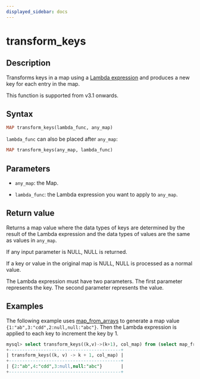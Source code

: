```yaml
---
displayed_sidebar: docs
---
```


# transform_keys

## Description

Transforms keys in a map using a [Lambda expression](../Lambda_expression.md) and produces a new key for each entry in the map.

This function is supported from v3.1 onwards.

## Syntax

```Haskell
MAP transform_keys(lambda_func, any_map)
```

`lambda_func` can also be placed after `any_map`:

```Haskell
MAP transform_keys(any_map, lambda_func)
```

## Parameters

- `any_map`: the Map.

- `lambda_func`: the Lambda expression you want to apply to `any_map`.

## Return value

Returns a map value where the data types of keys are determined by the result of the Lambda expression and the data types of values are the same as values in `any_map`.

If any input parameter is NULL, NULL is returned.

If a key or value in the original map is NULL, NULL is processed as a normal value.

The Lambda expression must have two parameters. The first parameter represents the key. The second parameter represents the value.

## Examples

The following example uses [map_from_arrays](map_from_arrays.md) to generate a map value `{1:"ab",3:"cdd",2:null,null:"abc"}`. Then the Lambda expression is applied to each key to increment the key by 1.

```SQL
mysql> select transform_keys((k,v)->(k+1), col_map) from (select map_from_arrays([1,3,null,2,null],['ab','cdd',null,null,'abc']) as col_map)A;
+------------------------------------------+
| transform_keys((k, v) -> k + 1, col_map) |
+------------------------------------------+
| {2:"ab",4:"cdd",3:null,null:"abc"}       |
+------------------------------------------+
```
